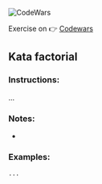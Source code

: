 ![CodeWars](https://www.qualified.io/shared/images/codewars-black-large-24a9d355.png)

Exercise on :point_right:  [Codewars]()  


## Kata factorial

### Instructions:

...

### Notes:
  -


### Examples:
```
...
```